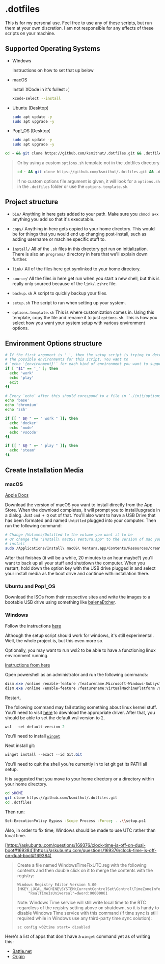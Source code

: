 # .dotfiles

This is for my personal use. Feel free to use any of these scripts, but run them
at your own discretion. I am not responsible for any effects of these scripts
on your machine.

## Supported Operating Systems

- Windows

  Instructions on how to set that up below

- macOS

  Install XCode in it's fullest :(

  ```sh
  xcode-select --install
  ```

- Ubuntu (Desktop)

  ```sh
  sudo apt update -y
  sudo apt upgrade -y
  ```

- Pop!\_OS (Desktop)

  ```sh
  sudo apt update -y
  sudo apt upgrade -y
  ```

```sh
cd ~ && git clone https://github.com/ksmithut/.dotfiles.git && .dotfiles/setup.sh
```

> Or by using a custom `options.sh` template not in the .dotfiles directory
>
> ```sh
> cd ~ && git clone https://github.com/ksmithut/.dotfiles.git && .dotfiles/setup.sh ~/.my-options-file.sh
> ```
>
> If no custom options file argument is given, it will look for a `options.sh` in the `.dotfiles` folder or use the `options.template.sh`.

## Project structure

- `bin/` Anything in here gets added to your path. Make sure you `chmod a+x`
  anything you add so that it's executable.

- `copy/` Anything in here gets copied to your home directory. This would be for
  things that you would end up changing post-install, such as adding username
  or machine specific stuff to.

- `install/` All of the `.sh` files in this directory get run on initialization.
  There is also an `programs/` directory in here that we'll explain down further.

- `link/` All of the files here get symlinked to your home directory.

- `source/` All the files in here get run when you start a new shell, but this
  is really only sourced because of the `link/.zshrc` file.

- `backup.sh` A script to quickly backup your files.

- `setup.sh` The script to run when setting up your system.

- `options.template.sh` This is where customization comes in. Using this template, copy
  the file and rename it to just `options.sh`. This is how you select how you want your
  system setup with various environment options.

## Environment Options structure

```sh
# If the first argument is '_', then the setup script is trying to determine
# the possible environments for this script. You want to
# `echo '{environment}'` for each kind of environment you want to support.
if [ "$1" == '_' ]; then
  echo 'work'
  echo 'play'
  exit
fi

# Every `echo` after this should corespond to a file in `./init/options`
echo 'base'
echo 'chromium'
echo 'zsh'

if [[ " $@ " =~ " work " ]]; then
  echo 'docker'
  echo 'node'
  echo 'vscode'
fi

if [[ " $@ " =~ " play " ]]; then
  echo 'steam'
fi
```

## Create Installation Media

### macOS

[Apple Docs](https://support.apple.com/en-us/HT201372)

Download the version of macOS you want to install directly from the App Store.
When the download completes, it will prompt you to install/upgrade in a dialog.
Just `cmd + Q` out of that. You'll also want to have a USB Drive that has been
formated and named `Untitled` plugged into your computer. Then run the following
command:

```sh
# Change /Volumes/Untitled to the volume you want it to be
# Or change the "Install\ macOS\ Ventura.app" to the version of mac you want to
# install
sudo /Applications/Install\ macOS\ Ventura.app/Contents/Resources/createinstallmedia --volume /Volumes/Untitled
```

After that finishes (it will be a while, 20 minutes to an hour maybe?) you'll
want to back up all your stuff and shutdown the computer. When you restart, hold
down the option key with the USB drive plugged in and select your install media
as the boot drive and continue with installation there.

### Ubuntu and Pop!\_OS

Download the ISOs from their respective sites and write the images to a bootable
USB drive using something like [balenaEtcher](https://www.balena.io/etcher/).

### Windows

Follow the instructions [here](https://support.microsoft.com/en-us/help/15088/windows-10-create-installation-media)

Although the setup script should work for windows, it's still experimental.
Well, the whole project is, but this even more so.

Optionally, you may want to run wsl2 to be able to have a functioning linux
environment running.

[Instructions from here](https://docs.microsoft.com/en-us/windows/wsl/install-win10)

Open powershell as an administrator and run the following commands:

```ps1
dism.exe /online /enable-feature /featurename:Microsoft-Windows-Subsystem-Linux /all /norestart
dism.exe /online /enable-feature /featurename:VirtualMachinePlatform /all /norestart
```

Restart.

The following command may fail stating something about linux kernel stuff.
You'll need to visit [here](https://aka.ms/wsl2kernel) to download the
appropriate driver. After that, you should be able to set the default wsl
version to 2.

```ps1
wsl --set-default-version 2
```

You'll need to install [`winget`](https://github.com/microsoft/winget-cli)

Next install git:

```ps1
winget install --exact --id Git.Git
```

You'll need to quit the shell you're currently in to let git get its PATH all setup.

It is suggested that you move to your home directory or a directory within your
home directory.

```sh
cd $HOME
git clone https://github.com/ksmithut/.dotfiles.git
cd .dotfiles
```

Then run:

```sh
Set-ExecutionPolicy Bypass -Scope Process -Force; . .\\setup.ps1
```

Also, in order to fix time, Windows should be made to use UTC rather
than local time.

[https://askubuntu.com/questions/169376/clock-time-is-off-on-dual-boot#169384](https://askubuntu.com/questions/169376/clock-time-is-off-on-dual-boot#169384)

> Create a file named WindowsTimeFixUTC.reg with the following contents and then double click on it to merge the contents with the registry:
>
>     Windows Registry Editor Version 5.00
>     [HKEY_LOCAL_MACHINE\SYSTEM\CurrentControlSet\Control\TimeZoneInformation]
>          "RealTimeIsUniversal"=dword:00000001
>
> Note: Windows Time service will still write local time to the RTC regardless of the registry setting above on shutdown, so it is handy to disable Windows Time service with this command (if time sync is still required while in Windows use any third-party time sync solution):
>
>     sc config w32time start= disabled

Here's a list of apps that don't have a `winget` command yet as of writing this:

- [Battle.net](https://us.battle.net/account/download/)
- [Origin](https://www.origin.com/usa/en-us/store/download)
